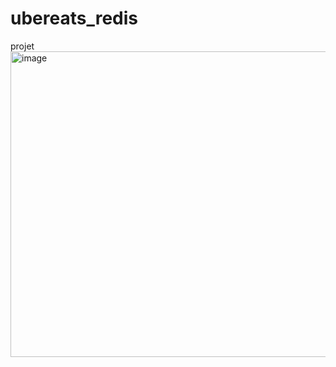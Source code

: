 # ubereats_redis
projet 
<img width="1647" height="489" alt="image" src="https://github.com/user-attachments/assets/8aaa01a7-2b22-40c6-863e-d2abe9d699a1" />

